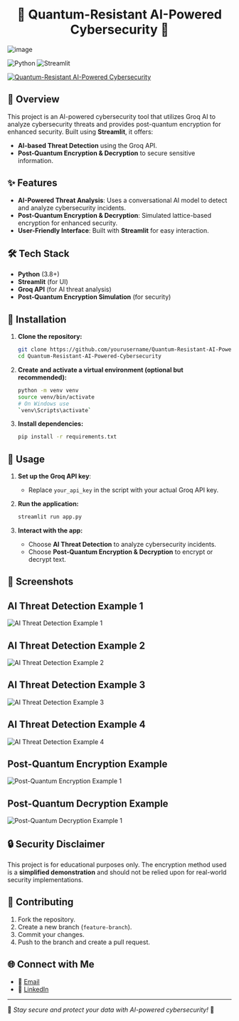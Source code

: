 <h1 align="center"> 🔐 Quantum-Resistant AI-Powered Cybersecurity 🔏 </h1>

![image](https://github.com/user-attachments/assets/c51480ad-28c7-4aa7-b51b-63aadeb55ad8)

![Python](https://img.shields.io/badge/Python-3.8%2B-blue.svg)
![Streamlit](https://img.shields.io/badge/Streamlit-1.0%2B-red.svg)

[![Quantum-Resistant AI-Powered Cybersecurity](https://img.shields.io/badge/Quantum%20Resistant%20AI%20Powered%20Cybersecurity-blue?style=flat-square)](https://quantum-resistant-ai-powered-cybersecurity-9hos7tozfxhke8sglct.streamlit.app/)

## 🚀 Overview
This project is an AI-powered cybersecurity tool that utilizes Groq AI to analyze cybersecurity threats and provides post-quantum encryption for enhanced security. Built using **Streamlit**, it offers:

- **AI-based Threat Detection** using the Groq API.
- **Post-Quantum Encryption & Decryption** to secure sensitive information.

## ✨ Features
- **AI-Powered Threat Analysis**: Uses a conversational AI model to detect and analyze cybersecurity incidents.
- **Post-Quantum Encryption & Decryption**: Simulated lattice-based encryption for enhanced security.
- **User-Friendly Interface**: Built with **Streamlit** for easy interaction.

## 🛠️ Tech Stack
- **Python** (3.8+)
- **Streamlit** (for UI)
- **Groq API** (for AI threat analysis)
- **Post-Quantum Encryption Simulation** (for security)

## 🎯 Installation

1. **Clone the repository:**
   ```sh
   git clone https://github.com/yourusername/Quantum-Resistant-AI-Powered-Cybersecurity.git
   cd Quantum-Resistant-AI-Powered-Cybersecurity
   ```

2. **Create and activate a virtual environment (optional but recommended):**
   ```sh
   python -m venv venv
   source venv/bin/activate
   # On Windows use
   `venv\Scripts\activate`
   ```

3. **Install dependencies:**
   ```sh
   pip install -r requirements.txt
   ```

## 🏃 Usage

1. **Set up the Groq API key**:
   - Replace `your_api_key` in the script with your actual Groq API key.

2. **Run the application:**
   ```sh
   streamlit run app.py
   ```

3. **Interact with the app:**
   - Choose **AI Threat Detection** to analyze cybersecurity incidents.
   - Choose **Post-Quantum Encryption & Decryption** to encrypt or decrypt text.

## 📸 Screenshots

## AI Threat Detection Example 1

![AI Threat Detection Example 1](https://github.com/user-attachments/assets/2530b9e8-8fd0-4dfd-9237-5949c093c01a)

## AI Threat Detection Example 2

![AI Threat Detection Example 2](https://github.com/user-attachments/assets/fb6c2c6c-d363-44cf-803c-f5e35370652a)

## AI Threat Detection Example 3

![AI Threat Detection Example 3](https://github.com/user-attachments/assets/bd760e38-5ba2-41ed-bc4a-bda531f982fe)

## AI Threat Detection Example 4

![AI Threat Detection Example 4](https://github.com/user-attachments/assets/d14a1220-3841-4494-8034-a00140329559)

## Post-Quantum Encryption Example

![Post-Quantum Encryption Example 1](https://github.com/user-attachments/assets/be718dd1-e496-4c34-865a-b4daf35f234b)

## Post-Quantum Decryption Example

![Post-Quantum Decryption Example 1](https://github.com/user-attachments/assets/1c51af25-9f10-464a-9d0b-da07ba1cd2f3)

## 🔒 Security Disclaimer
This project is for educational purposes only. The encryption method used is a **simplified demonstration** and should not be relied upon for real-world security implementations.

## 🤝 Contributing
1. Fork the repository.
2. Create a new branch (`feature-branch`).
3. Commit your changes.
4. Push to the branch and create a pull request.

## 🌐 Connect with Me 

- 📧 [Email](mailto:gauravghandat12@gmail.com)
- 💼 [LinkedIn](www.linkedin.com/in/gaurav-ghandat-68a5a22b4)

---
🔹 *Stay secure and protect your data with AI-powered cybersecurity!* 🔹


